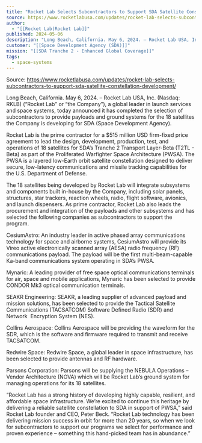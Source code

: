 ```yaml
---
title: "Rocket Lab Selects Subcontractors to Support SDA Satellite Constellation Development "
source: https://www.rocketlabusa.com/updates/rocket-lab-selects-subcontractors-to-support-sda-satellite-constellation-development/
author:
  - "[[Rocket Lab|Rocket Lab]]"
published: 2024-05-06
description: "Long Beach, California. May 6, 2024. – Rocket Lab USA, Inc. (Nasdaq: RKLB) (“Rocket Lab” or “the Company”), a global leader in launch services and space systems, today announced it has completed the selection of subcontractors to provide payloads and ground systems for the 18 satellites the Company is developing for SDA (Space Development Agency)."
customer: "[[Space Development Agency (SDA)]]"
mission: "[[SDA Tranche 2 - Enhanced Global Coverage]]"
tags:
  - space-systems
---
```


Source: https://www.rocketlabusa.com/updates/rocket-lab-selects-subcontractors-to-support-sda-satellite-constellation-development/

Long Beach, California. May 6, 2024. – Rocket Lab USA, Inc. (Nasdaq: RKLB) (“Rocket Lab” or “the Company”), a global leader in launch services and space systems, today announced it has completed the selection of subcontractors to provide payloads and ground systems for the 18 satellites the Company is developing for SDA (Space Development Agency).

Rocket Lab is the prime contractor for a $515 million USD firm-fixed price agreement to lead the design, development, production, test, and operations of 18 satellites for SDA’s Tranche 2 Transport Layer-Beta (T2TL - Beta) as part of the Proliferated Warfighter Space Architecture (PWSA). The PWSA is a layered low-Earth orbit satellite constellation designed to deliver secure, low-latency communications and missile tracking capabilities for the U.S. Department of Defense.

The 18 satellites being developed by Rocket Lab will integrate subsystems and components built in-house by the Company, including solar panels, structures, star trackers, reaction wheels, radio, flight software, avionics, and launch dispensers. As prime contractor, Rocket Lab also leads the procurement and integration of the payloads and other subsystems and has selected the following companies as subcontractors to support the program.

CesiumAstro: An industry leader in active phased array communications technology for space and airborne systems, CesiumAstro will provide its Vireo active electronically scanned array (AESA) radio frequency (RF) communications payload. The payload will be the first multi-beam-capable Ka-band communications system operating in SDA’s PWSA.

Mynaric: A leading provider of free space optical communications terminals for air, space and mobile applications, Mynaric has been selected to provide CONDOR Mk3 optical communication terminals.

SEAKR Engineering: SEAKR, a leading supplier of advanced payload and mission solutions, has been selected to provide the Tactical Satellite Communications (TACSATCOM) Software Defined Radio (SDR) and  Network  Encryption System (NES).

Collins Aerospace: Collins Aerospace will be providing the waveform for the SDR, which is the software and firmware required to transmit and receive TACSATCOM.

Redwire Space: Redwire Space, a global leader in space infrastructure, has been selected to provide antennas and RF hardware.

Parsons Corporation: Parsons will be supplying the NEBULA Operations – Vendor Architecture (NOVA) which will be Rocket Lab’s ground system for managing operations for its 18 satellites.

“Rocket Lab has a strong history of developing highly capable, resilient, and affordable space infrastructure. We’re excited to continue this heritage by delivering a reliable satellite constellation to SDA in support of PWSA,” said Rocket Lab founder and CEO, Peter Beck. “Rocket Lab technology has been delivering mission success in orbit for more than 20 years, so when we look for subcontractors to support our programs we select for performance and proven experience – something this hand-picked team has in abundance.”  
